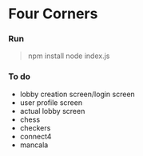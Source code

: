 # Four Corners
### Run
> npm install
> node index.js

### To do
* lobby creation screen/login screen
* user profile screen
* actual lobby screen
* chess
* checkers
* connect4
* mancala
